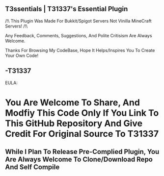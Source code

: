T3ssentials | T31337's Essential Plugin 
-----
 
/!\ This Plugin Was Made For Bukkit/Spigot Servers Not Vinilla MineCraft Servers! /!\

Any Feedback, Comments, Suggestions, And Polite Critisism Are Always Welcome.

Thanks For Browsing My CodeBase, Hope It Helps/Inspires You To Create Your Own Code!

-T31337
-----
 
EULA:

  You Are Welcome To Share, And Modfiy This Code Only If You Link To This GitHub Repository And Give Credit For Original Source To T31337
=====

<html>
 <title>T3ssentials</title>
 <h2>While I Plan To Release Pre-Complied Plugin, You Are Always Welcome To Clone/Download Repo And Self Compile</h2>
 <br><br>
</html>
